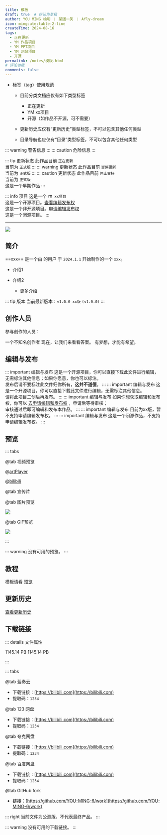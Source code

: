 ```yaml
---
title: 模板
draft: true  # 标记为草稿
author: YOU MING 柚明 ︱ 某团一笑 ︱ Afly-dream
icon: mingcute:table-2-line
createTime: 2024-08-16
tags:
  - 正在更新
  - YM 作品项目
  - YM PPT项目
  - YM 网站项目
  - 开源
permalink: /notes/模板.html
# 评论功能
comments: false
---
```


- 标签（tag）使用规范

  - 目前分类文档应仅有如下类型标签

    - 正在更新
    - YM xx项目
    - 开源（如作品不开源，可不需要）

  - 更新历史应仅有“更新历史”类型标签，不可以包含其他任何类型
  - 目录导航也应仅有“目录”类型标签，不可以包含其他任何类型

::: warning
警告信息
:::
::: caution
危险信息
:::

::: tip 更新状态
此作品目前 `正在更新`  
当前为 `正式版`
:::
::: warning 更新状态
此作品目前 `暂停更新`  
当前为 `正式版`
:::
::: caution 更新状态
此作品目前 `停止支持`  
当前为 `正式版`  
这是一个早期作品
:::

::: info 项目
这是一个 `YM xx项目`  
这是一个开源项目。[查看编辑发布权](#编辑与发布)  
这是一个非开源项目。[申请编辑发布权](#编辑与发布)  
这是一个闭源项目。
:::

---

![](https://image.youming.us.kg/ym.png)

## <Icon name="mingcute:document-line" color="currentColor" /> 简介

==xxx== 是一个由 <Badge text="Youming 工作室" type="tip" /> 的用户 <Badge text="YOU MING 柚明" type="info" /> 于 `2024.1.1` 开始制作的一个 `xxx`。

- 介绍1
- 介绍2

  - 更多介绍

::: tip 版本
当前最新版本：`v1.0.0 xx版` `(v1.0.0)`
:::

## <Icon name="mingcute:contacts-3-line" color="currentColor" /> 创作人员

参与创作的人员：<Badge text="YOU MING 柚明" type="info" />

<LinkCard title="YOU MING 柚明" icon="https://image.youming.us.kg/ym-ys.png" href="/notes/更多/工作室.html#you-ming-柚明">
    一个不知名创作者
</LinkCard>

<LinkCard title="某团一笑" icon="https://image.youming.us.kg/tx-2-ys.png" href="/notes/更多/工作室.html#某团一笑">
    现在，让我们来看看答案。
</LinkCard>

<LinkCard title="Afly-dream" icon="https://image.youming.us.kg/tx-3-ys.png" href="/notes/更多/工作室.html#afly-dream">
    有梦想，才能有希望。
</LinkCard>

## <Icon name="mingcute:pencil-3-line" color="currentColor" /> 编辑与发布

::: important 编辑与发布
这是一个开源项目，你可以直接下载此文件进行编辑，无需标注其他信息；如果你愿意，你也可以标注。  
发布后请不要标注此文件归你所有，**这并不道德**。
:::
::: important 编辑与发布
这是一个开源项目，你可以直接下载此文件进行编辑，无需标注其他信息。  
请将此项目二创后再发布。
:::
::: important 编辑与发布
如果你想获取编辑和发布权，你可以 [去申请编辑和发布权](/notes/反馈中心/申请编辑发布权.html) ，申请后等待审核；  
审核通过后即可编辑和发布本作品。
:::
::: important 编辑与发布
目前为xx版，暂不支持申请编辑发布权。
:::
::: important 编辑与发布
这是一个闭源作品，不支持申请编辑发布权。
:::

## <Icon name="mingcute:eye-2-line" color="currentColor" /> 预览
::: tabs

@tab <Icon name="mingcute:film-line" color="currentColor" /> 视频预览

@[artPlayer](https://vdse.bdstatic.com/192d9a98d782d9c74c96f09db9378d93.mp4)

@[bilibili](BV1Dq421c7EC)

<LinkCard title="哔哩哔哩 - 合集" icon="mingcute:bilibili-fill" href="https://space.bilibili.com/1337092956/channel/collectiondetail?sid=2711175"></LinkCard>

@tab <Icon name="mingcute:film-line" color="currentColor" /> 宣传片

<LinkCard title="哔哩哔哩" icon="mingcute:bilibili-fill" href="https://www.bilibili.com/video/BV1Dq421c7EC/"></LinkCard>

@tab <Icon name="mingcute:pic-line" color="currentColor" /> 图片预览

![](https://image.youming.us.kg/ym-hei.png)

@tab <Icon name="mingcute:pic-ai-line" color="currentColor" /> GIF预览

![](https://image.youming.us.kg/ym-hei.png)

:::

::: warning
没有可用的预览。
:::

## <Icon name="mingcute:bulb-line" color="currentColor" /> 教程

模板请看 [预览](#预览)

## <Icon name="mingcute:history-anticlockwise-line" color="currentColor" /> 更新历史

[查看更新历史](/notes/更新历史/模板.html)

## <Icon name="mingcute:arrow-to-down-line" color="currentColor" /> 下载链接

::: details <Icon name="mingcute:file-info-line" color="currentColor" /> 文件属性

<CardGrid>
  <Card title="文件名2.zip" icon="mingcute:file-zip-line">
    1145.14 PB
  </Card>
  <Card title="文件名1.zip" icon="mingcute:file-zip-line">
    1145.14 PB
  </Card>
</CardGrid>

:::

::: tabs

@tab <Icon name="mingcute:cloud-line" color="currentColor" /> 蓝奏云

- 下载链接：[https://bilibili.com](https://bilibili.com)
- 提取码：`1234`

@tab <Icon name="mingcute:cloud-line" color="currentColor" /> 123 网盘

- 下载链接：[https://bilibili.com](https://bilibili.com)
- 提取码：`1234`

@tab <Icon name="mingcute:cloud-line" color="currentColor" /> 夸克网盘

- 下载链接：[https://bilibili.com](https://bilibili.com)
- 提取码：`1234`

@tab <Icon name="mingcute:cloud-line" color="currentColor" /> 百度网盘

- 下载链接：[https://bilibili.com](https://bilibili.com)
- 提取码：`1234`

@tab <Icon name="mingcute:fork-knife-line" color="currentColor" /> GitHub fork

- 链接：[https://github.com/YOU-MING-6/work](https://github.com/YOU-MING-6/work)

::: right
当前文件为公测版，不代表最终产品。
:::

::: warning
没有可用的下载链接。
:::